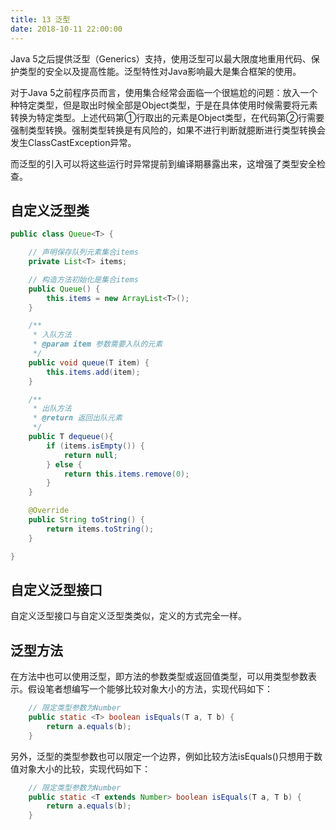 ```yaml
---
title: 13 泛型
date: 2018-10-11 22:00:00
---
```

Java 5之后提供泛型（Generics）支持，使用泛型可以最大限度地重用代码、保护类型的安全以及提高性能。泛型特性对Java影响最大是集合框架的使用。

对于Java 5之前程序员而言，使用集合经常会面临一个很尴尬的问题：放入一个种特定类型，但是取出时候全部是Object类型，于是在具体使用时候需要将元素转换为特定类型。上述代码第①行取出的元素是Object类型，在代码第②行需要强制类型转换。强制类型转换是有风险的，如果不进行判断就臆断进行类型转换会发生ClassCastException异常。

而泛型的引入可以将这些运行时异常提前到编译期暴露出来，这增强了类型安全检查。

## 自定义泛型类
```java
public class Queue<T> {                         

    // 声明保存队列元素集合items
    private List<T> items;                      

    // 构造方法初始化是集合items
    public Queue() {
        this.items = new ArrayList<T>();        
    }

    /**
     * 入队方法
     * @param item 参数需要入队的元素
     */
    public void queue(T item) {                 
        this.items.add(item);
    }

    /**
     * 出队方法
     * @return 返回出队元素
     */
    public T dequeue(){                         
        if (items.isEmpty()) {
            return null;
        } else {
            return this.items.remove(0);        
        }
    }

    @Override
    public String toString() {
        return items.toString();
    }

}
```

## 自定义泛型接口
自定义泛型接口与自定义泛型类类似，定义的方式完全一样。

## 泛型方法
在方法中也可以使用泛型，即方法的参数类型或返回值类型，可以用类型参数表示。假设笔者想编写一个能够比较对象大小的方法，实现代码如下：
```java
    // 限定类型参数为Number
    public static <T> boolean isEquals(T a, T b) {                          ⑥
        return a.equals(b);
    }
```

另外，泛型的类型参数也可以限定一个边界，例如比较方法isEquals()只想用于数值对象大小的比较，实现代码如下：
```java
    // 限定类型参数为Number
    public static <T extends Number> boolean isEquals(T a, T b) {        ②
        return a.equals(b);
    }
```